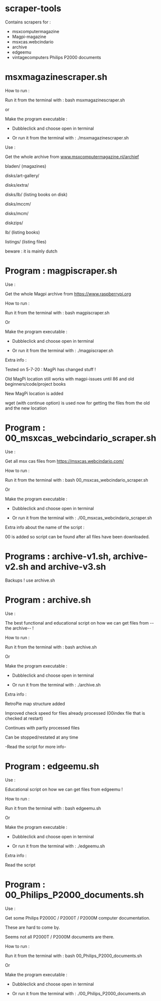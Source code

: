 # scraper-tools

Contains scrapers for :
- msxcomputermagazine 
- Magpi-magazine
- msxcas.webcindario
- archive
- edgeemu
- vintagecomputers Philips P2000 documents


# msxmagazinescraper.sh

How to run :

Run it from the terminal with : bash msxmagazinescraper.sh

or

Make the program executable :

- Dubbleclick and choose open in terminal

- Or run it from the terminal with : ./msxmagazinescraper.sh

Use : 

Get the whole archive from www.msxcomputermagazine.nl/archief 

bladen/ (magazines)

disks/art-gallery/ 

disks/extra/ 

disks/lb/ (listing books on disk)

disks/mccm/ 

disks/mcm/ 

diskzips/ 

lb/ (listing books)

listings/ (listing files)

beware : it is mainly dutch


# Program : magpiscraper.sh

Use : 

Get the whole Magpi archive from https://www.raspberrypi.org

How to run :

Run it from the terminal with : bash magpiscraper.sh

Or

Make the program executable :

- Dubbleclick and choose open in terminal

- Or run it from the terminal with : ./magpiscraper.sh

Extra info :

Tested on 5-7-20 : MagPi has changed stuff !

Old MagPi location still works with magpi-issues until 86 and old beginners/code/project books

New MagPi location is added

wget (with continue option) is used now for getting the files from the old and the new location


# Program : 00_msxcas_webcindario_scraper.sh

Use : 

Get all msx cas files from https://msxcas.webcindario.com/

How to run :

Run it from the terminal with : bash 00_msxcas_webcindario_scraper.sh

Or

Make the program executable :

- Dubbleclick and choose open in terminal

- Or run it from the terminal with : ./00_msxcas_webcindario_scraper.sh

Extra info about the name of the script :

00 is added so script can be found after all files have been downloaded.


# Programs : archive-v1.sh, archive-v2.sh and archive-v3.sh

Backups ! use archive.sh


# Program : archive.sh

Use : 

The best functional and educational script on how we can get files from --the archive-- !

How to run :

Run it from the terminal with : bash archive.sh

Or

Make the program executable :

- Dubbleclick and choose open in terminal

- Or run it from the terminal with : ./archive.sh

Extra info :

RetroPie map structure added

Improved check speed for files already processed (00index file that is checked at restart)

Continues with partly processed files

Can be stopped/restated at any time

-Read the script for more info-


# Program : edgeemu.sh

Use : 

Educational script on how we can get files from edgeemu !

How to run :

Run it from the terminal with : bash edgeemu.sh

Or

Make the program executable :

- Dubbleclick and choose open in terminal

- Or run it from the terminal with : ./edgeemu.sh

Extra info :

Read the script


# Program : 00_Philips_P2000_documents.sh

Use : 

Get some Philips P2000C / P2000T / P2000M computer documentation.

These are hard to come by.

Seems not all P2000T / P2000M documents are there.

How to run :

Run it from the terminal with : bash 00_Philips_P2000_documents.sh

Or

Make the program executable :

- Dubbleclick and choose open in terminal

- Or run it from the terminal with : ./00_Philips_P2000_documents.sh

